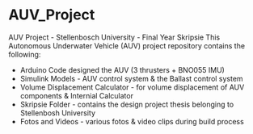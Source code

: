 # AUV_Project
AUV Project - Stellenbosch University - Final Year Skripsie
This Autonomous Underwater Vehicle (AUV) project repository contains the following: 
- Arduino Code designed the AUV (3 thrusters + BNO055 IMU)
- Simulink Models - AUV control system & the Ballast control system
- Volume Displacement Calculator - for volume displacement of AUV components & Internial Calculator
- Skripsie Folder - contains the design project thesis belonging to Stellenbosh University
- Fotos and Videos - various fotos & video clips during build process
